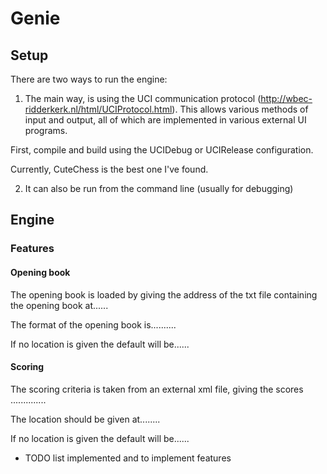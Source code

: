 # Genie #

## Setup ##

There are two ways to run the engine:

1. The main way, is using the UCI communication protocol (http://wbec-ridderkerk.nl/html/UCIProtocol.html). This allows various methods of input and output, all of which are implemented in various external UI programs. 

First, compile and build using the UCIDebug or UCIRelease configuration.

Currently, CuteChess is the best one I've found.

2. It can also be run from the command line (usually for debugging)

## Engine ##

### Features ###

#### Opening book ####

The opening book is loaded by giving the address of the txt file containing the opening book at......

The format of the opening book is..........

If no location is given the default will be......
#### Scoring ####

The scoring criteria is taken from an external xml file, giving the scores ..............

The location should be given at........

If no location is given the default will be......

* TODO list implemented and to implement features






